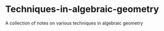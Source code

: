 # Techniques-in-algebraic-geometry
A collection of notes on various techniques in algebraic geometry
